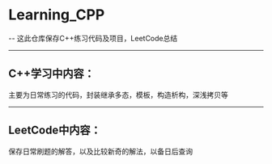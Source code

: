 # Learning_CPP
--
这此仓库保存C++练习代码及项目，LeetCode总结

- - -

## C++学习中内容：
主要为日常练习的代码，封装继承多态，模板，构造析构，深浅拷贝等


- - - 
## LeetCode中内容：

保存日常刷题的解答，以及比较新奇的解法，以备日后查询
